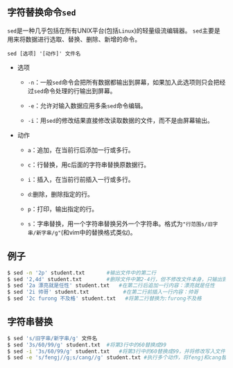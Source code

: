 ## 字符替换命令`sed`

`sed`是一种几乎包括在所有UNIX平台(包括`Linux`)的轻量级流编辑器。
`sed`主要是用来将数据进行选取、替换、删除、新增的命令。

`sed [选项] '[动作]' 文件名`

- 选项

  - `-n`：一般`sed`命令会把所有数据都输出到屏幕，如果加入此选项则只会把经过`sed`命令处理的行输出到屏幕。

  - `-e`：允许对输入数据应用多条`sed`命令编辑。

  - `-i`：用`sed`的修改结果直接修改读取数据的文件，而不是由屏幕输出。

- 动作

  - `a`：追加，在当前行后添加一行或多行。
  
  - `c`：行替换，用c后面的字符串替换原数据行。
  
  - `i`：插入，在当前行前插入一行或多行。
  
  - `d`:删除，删除指定的行。
  
  - `p`：打印，输出指定的行。
  
  - `s`：字串替换，用一个字符串替换另外一个字符串。格式为`"行范围s/旧字串/新字串/g"`(和vim中的替换格式类似)。



## 例子

```bash
$ sed -n '2p' student.txt		#输出文件中的第二行
$ sed '2,4d' student.txt		#删除文件中第2-4行，但不修改文件本身，只输出到屏幕
$ sed '2a 漂亮就是任性' student.txt	#在第二行后追加一行内容：漂亮就是任性
$ sed '2i 帅哥' student.txt			#在第二行前插入一行内容：帅哥
$ sed '2c furong 不及格' student.txt	#将第二行替换为:furong不及格
```



## 字符串替换

```bash
$ sed 's/旧字串/新字串/g' 文件名
$ sed '3s/60/99/g' student.txt	#将第3行中的60替换成99
$ sed -i '3s/60/99/g' student.txt	#将第3行中的60替换成99，并将修改写入文件
$ sed -e 's/fengj//g;s/cang//g' student.txt	#执行多个动作，将fengj和cang替换为空
```



